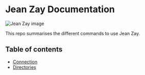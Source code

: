 # Jean Zay Documentation

![Jean Zay image](https://www.essonne.fr/fileadmin/actus6/supercalculateur-Jean-Zay.jpg)

This repo summarises the different commands to use Jean Zay. 

## Table of contents

- [Connection](docs/connection.md)
- [Directories](docs/directories.md)
